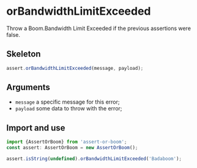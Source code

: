 # orBandwidthLimitExceeded

Throw a Boom.Bandwidth Limit Exceeded if the previous assertions were false.

## Skeleton

```ts
assert.orBandwidthLimitExceeded(message, payload);
```

## Arguments

- `message` a specific message for this error;
- `payload` some data to throw with the error;

## Import and use

```ts
import {AssertOrBoom} from 'assert-or-boom';
const assert: AssertOrBoom = new AssertOrBoom();

assert.isString(undefined).orBandwidthLimitExceeded('Badaboom');
```
